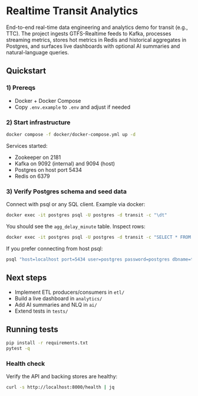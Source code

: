 # Realtime Transit Analytics

End-to-end real-time data engineering and analytics demo for transit (e.g., TTC). The project ingests GTFS-Realtime feeds to Kafka, processes streaming metrics, stores hot metrics in Redis and historical aggregates in Postgres, and surfaces live dashboards with optional AI summaries and natural-language queries.

## Quickstart

### 1) Prereqs
- Docker + Docker Compose
- Copy `.env.example` to `.env` and adjust if needed

### 2) Start infrastructure
```bash
docker compose -f docker/docker-compose.yml up -d
```

Services started:
- Zookeeper on 2181
- Kafka on 9092 (internal) and 9094 (host)
- Postgres on host port 5434
- Redis on 6379

### 3) Verify Postgres schema and seed data
Connect with psql or any SQL client. Example via docker:
```bash
docker exec -it postgres psql -U postgres -d transit -c "\dt"
```
You should see the `agg_delay_minute` table. Inspect rows:
```bash
docker exec -it postgres psql -U postgres -d transit -c "SELECT * FROM agg_delay_minute ORDER BY ts DESC LIMIT 5;"
```

If you prefer connecting from host psql:
```bash
psql "host=localhost port=5434 user=postgres password=postgres dbname=transit" -c "SELECT COUNT(*) FROM agg_delay_minute;"
```

## Next steps
- Implement ETL producers/consumers in `etl/`
- Build a live dashboard in `analytics/`
- Add AI summaries and NLQ in `ai/`
- Extend tests in `tests/`

## Running tests

```bash
pip install -r requirements.txt
pytest -q
```

### Health check

Verify the API and backing stores are healthy:

```bash
curl -s http://localhost:8000/health | jq
```


